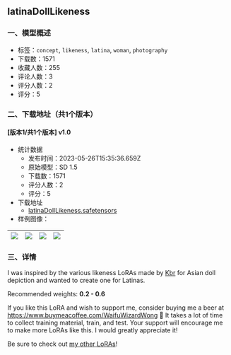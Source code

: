 ## latinaDollLikeness
### 一、模型概述

- 标签：`concept`, `likeness`, `latina`, `woman`, `photography`
- 下载数：1571
- 收藏人数：255
- 评论人数：3
- 评分人数：2
- 评分：5

### 二、下载地址（共1个版本）

#### [版本1/共1个版本] v1.0

- 统计数据
  - 发布时间：2023-05-26T15:35:36.659Z
  - 原始模型：SD 1.5
  - 下载数：1571
  - 评分人数：2
  - 评分：5
- 下载地址
  - [latinaDollLikeness.safetensors](https://civitai.com/api/download/models/81905)
- 样例图像：

| <img src="https://image.civitai.com/xG1nkqKTMzGDvpLrqFT7WA/be2dc7c7-1cad-4688-bcfa-186aad65844c/width=450/920560.jpeg" /> | <img src="https://image.civitai.com/xG1nkqKTMzGDvpLrqFT7WA/29e02d7a-e84f-4ce6-8a0f-6ed30ede5c96/width=450/920557.jpeg" /> | <img src="https://image.civitai.com/xG1nkqKTMzGDvpLrqFT7WA/67002997-0f26-4fec-8d9c-b336683ed487/width=450/920613.jpeg" /> | <img src="https://image.civitai.com/xG1nkqKTMzGDvpLrqFT7WA/27117f4e-e84a-408e-a0ca-f0c31efcd9b8/width=450/920593.jpeg" /> |
| ---- | ---- | ---- | ---- |


### 三、详情
<p>I was inspired by the various likeness LoRAs made by <a target="_blank" rel="ugc" href="https://civitai.com/user/Kbrloras/models">Kbr</a> for Asian doll depiction and wanted to create one for Latinas.</p><p></p><p>Recommended weights: <strong>0.2 - 0.6</strong></p><p></p><p>If you like this LoRA and wish to support me, consider buying me a beer at <a target="_blank" rel="ugc" href="https://www.buymeacoffee.com/WaifuWizardWong">https://www.buymeacoffee.com/WaifuWizardWong</a> 🍺 It takes a lot of time to collect training material, train, and test. Your support will encourage me to make more LoRAs like this. I would greatly appreciate it!</p><p></p><p>Be sure to check out <a target="_blank" rel="ugc" href="https://civitai.com/user/WaifuWizardWong/models">my other LoRAs</a>!</p>